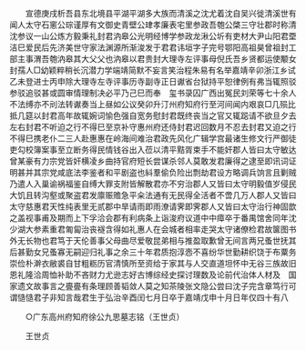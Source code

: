<!-- { "loadSidebar": true } -->
　　宣德庚戌析吾县东北境县平湖平湖多大族而清溪之沈尤着沈自吴兴徙清溪世有闻人太守石窻公琮谨厚有文御史青壁公珒孝廉表宅里参政吾匏公棨三守壮郡时称清沈参议一山公炼方毅秉礼封君汭皋公光明经博学参政龙湫公圻有吏材大尹山阳君垔洁巳爱民后先济美世守家法渊源所渐浚发于君君讳垣字子完号鄂阳高祖昊曾祖封工部主事渭吾匏汭皋其大父父也汭皋以君贵封大理寺左评事母倪氏吾乡贤都运使颙女封孺人□幼颖粹稍长沉潜力学端靖简默不妄言笑治程朱易有名举嘉靖辛卯浙江乡试乙未登进士丙申除大理寺左寺评事历寺副寺正日谳省台狱持平恕律例有弗当辄照驳参驳追驳甚或圆审情理制决必平乃己巳而奉　玺书录囚广西出冤民刘荣等七十余人不法缚亦不刓法转谳奏当上昼如公议癸卯升汀州府知府行至河间闻内艰哀□几殒比抵几筵以封君高年故辄婉词愉色强自宽务慰封君既终丧当之官又辄跽请不欲旦夕去左右封君不听迫之行不得巳至京补守惠州府还侍封君迟回数月不忍去封君又迫之行不得巳携老仆二三人赴惠惠在岭海间难治君政先风化广辑学宫最诸生修文行严御徒吏勾校簿案事至立断务得民情钱谷出入莅以清平黠胥束手不能奸郡人皆曰太守敏达曾某豪有力宗党皆奸横凌乡曲持官府短长尝谋杀邻人莫敢发君廉得之逮至即讯词证明甚并其宗党咸底法李鉴者和平剧盗也紏羣偷负险出剽劫君设方略调兵饷言且剿贼乃遣人入巢谕祸福鉴自缚大罪支附皆解散君亦不穷治郡人又皆曰太守明毅值岁侵民大饥且转沟壑或聚盗君发廪赈赡急平籴法通有无民得全活者不啻几万人郡人又皆曰太守慈惠君天性纯表里无贰郡中旱请雨即雨潦请霁即霁郡人又皆曰太守治行神固歆之盖视事甫及期而上下孚洽会郡有利病条上诣浚府议道中中瘴卒于番禺馆舍同年沈少湖大参素重君匍匐治丧襚含得如礼惠人在会城者相率走哭太守诸僚检君故箧图书外无长物也君笃于天伦善事父母曲尽爱敬昆弟相与推盈取歉曾无间言两兄蚤世抚其后甚勤女兄蚤寡无嗣迎归礼事之余三十年君质抱淳悫不喜纷华世勤耕织饶于布粟务崇俭朴澣衣敝裘自甘粗粝历官清慎所至资给于家其与人交直道坦怀中无谷三族故旧恩礼隆洽周恤补助不吝财力尤逊志好古博综经史探讨理数及论前代治体人材及　国家遗文故事言之亹亹有条理顾善韬敛人莫之知茶陵张文隐公尝曰沈子完含章笃行可谓慥慥君子非知言哉君生于弘治辛酉闰七月日卒于嘉靖戊申十月日年仅四十有八 

　　○广东高州府知府徐公九思墓志铭（王世贞） 

　　王世贞 

